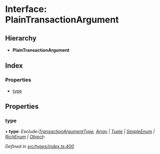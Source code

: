 # Interface: PlainTransactionArgument

## Hierarchy

* **PlainTransactionArgument**

## Index

### Properties

* [type](_src_types_index_.plaintransactionargument.md#type)

## Properties

###  type

• **type**: *Exclude‹[TransactionArgumentType](../enums/_src_types_index_.transactionargumenttype.md), [Array](../enums/_src_types_index_.transactionargumenttype.md#array) | [Tuple](../enums/_src_types_index_.transactionargumenttype.md#tuple) | [SimpleEnum](../enums/_src_types_index_.transactionargumenttype.md#simpleenum) | [RichEnum](../enums/_src_types_index_.transactionargumenttype.md#richenum) | [Object](../enums/_src_types_index_.transactionargumenttype.md#object)›*

*Defined in [src/types/index.ts:400](https://github.com/PolymathNetwork/polymesh-sdk/blob/2aa4a44/src/types/index.ts#L400)*
